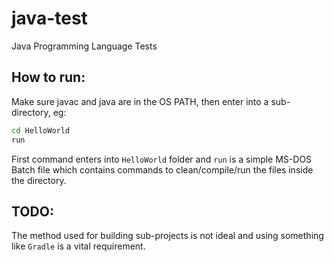 # java-test
Java Programming Language Tests

## How to run:

Make sure javac and java are in the OS PATH, then enter into a sub-directory, eg:

```bash
cd HelloWorld
run
```

First command enters into `HelloWorld` folder and `run` is a simple MS-DOS Batch file which contains commands to clean/compile/run the files inside the directory.

## TODO:
The method used for building sub-projects is not ideal and using something like `Gradle` is a vital requirement.